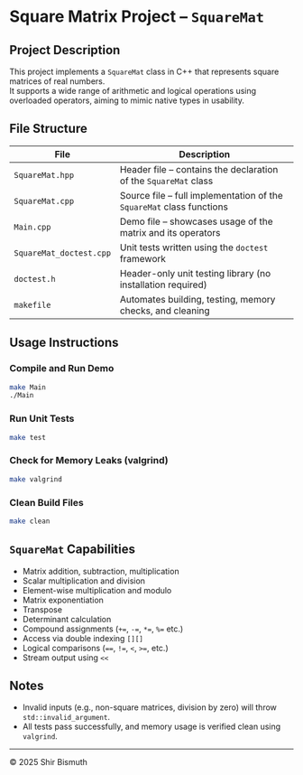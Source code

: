 # Square Matrix Project – `SquareMat`

##  Project Description

This project implements a `SquareMat` class in C++ that represents square matrices of real numbers.  
It supports a wide range of arithmetic and logical operations using overloaded operators, aiming to mimic native types in usability.

##  File Structure

| File                   | Description                                                                 |
|------------------------|-----------------------------------------------------------------------------|
| `SquareMat.hpp`        | Header file – contains the declaration of the `SquareMat` class             |
| `SquareMat.cpp`        | Source file – full implementation of the `SquareMat` class functions        |
| `Main.cpp`             | Demo file – showcases usage of the matrix and its operators                 |
| `SquareMat_doctest.cpp`| Unit tests written using the `doctest` framework                            |
| `doctest.h`            | Header-only unit testing library (no installation required)                 |
| `makefile`             | Automates building, testing, memory checks, and cleaning                    |

##  Usage Instructions

### Compile and Run Demo
```bash
make Main
./Main
```

### Run Unit Tests
```bash
make test
```

### Check for Memory Leaks (valgrind)
```bash
make valgrind
```

### Clean Build Files
```bash
make clean
```

##  `SquareMat` Capabilities

- Matrix addition, subtraction, multiplication
- Scalar multiplication and division
- Element-wise multiplication and modulo
- Matrix exponentiation
- Transpose
- Determinant calculation
- Compound assignments (`+=`, `-=`, `*=`, `%=` etc.)
- Access via double indexing `[][]`
- Logical comparisons (`==`, `!=`, `<`, `>=`, etc.)
- Stream output using `<<`

##  Notes

- Invalid inputs (e.g., non-square matrices, division by zero) will throw `std::invalid_argument`.
- All tests pass successfully, and memory usage is verified clean using `valgrind`.

---

© 2025 Shir Bismuth

